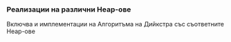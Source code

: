 ### Реализации на различни Heap-ове
Включва и имплементации на Алгоритъма на Дийкстра със съответните Heap-ове
